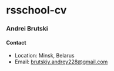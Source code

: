 # rsschool-cv
### **Andrei Brutski**
#### Contact

* Location: Minsk, Belarus
* Email: brutskiy.andrey228@gmail.com

